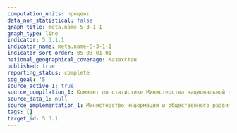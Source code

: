```yaml
---
computation_units: процент
data_non_statistical: false
graph_title: meta.name-5-3-1-1
graph_type: line
indicator: 5.3.1.1
indicator_name: meta.name-5-3-1-1
indicator_sort_order: 05-03-01-01
national_geographical_coverage: Казахстан
published: true
reporting_status: complete
sdg_goal: '5'
source_active_1: true
source_compilation_1: Комитет по статистике Министерства национальной экономики РК
source_data_1: null
source_implementation_1: Министерство информации и общественного развития РК
tags: []
target_id: 5.3.1
---
```


